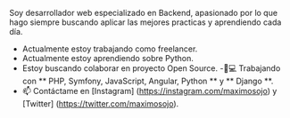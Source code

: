 Soy desarrollador web especializado en Backend, apasionado por lo que hago siempre buscando aplicar las mejores practicas y aprendiendo cada día.

- Actualmente estoy trabajando como freelancer.
- Actualmente estoy aprendiendo sobre Python.
- Estoy buscando colaborar en proyecto Open Source.
-🏽‍💻 Trabajando con ** PHP, Symfony, JavaScript, Angular, Python ** y ** Django **.
- 📫 Contáctame en [Instagram] (https://instagram.com/maximosojo) y [Twitter] (https://twitter.com/maximosojo).
